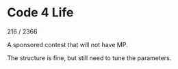 # Code 4 Life

216 / 2366

A sponsored contest that will not have MP.

The structure is fine, but still need to tune the parameters.
